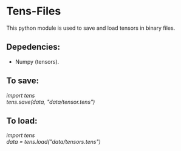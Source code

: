 # Tens-Files
This python module is used to save and load tensors in binary files. 

## Depedencies:
- Numpy (tensors).

## To save:
_import tens_ <br />
_tens.save(data, "data/tensor.tens")_

## To load:
_import tens_ <br />
_data = tens.load("data/tensors.tens")_
